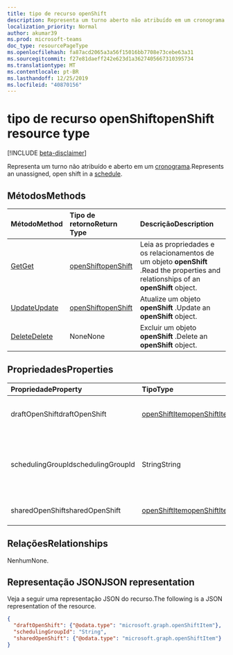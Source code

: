 ```yaml
---
title: tipo de recurso openShift
description: Representa um turno aberto não atribuído em um cronograma.
localization_priority: Normal
author: akumar39
ms.prod: microsoft-teams
doc_type: resourcePageType
ms.openlocfilehash: fa87acd2065a3a56f15016bb7708e73cebe63a31
ms.sourcegitcommit: f27e81daeff242e623d1a3627405667310395734
ms.translationtype: MT
ms.contentlocale: pt-BR
ms.lasthandoff: 12/25/2019
ms.locfileid: "40870156"
---
```

# <a name="openshift-resource-type"></a><span data-ttu-id="617b8-103">tipo de recurso openShift</span><span class="sxs-lookup"><span data-stu-id="617b8-103">openShift resource type</span></span>

[!INCLUDE [beta-disclaimer](../../includes/beta-disclaimer.md)]

<span data-ttu-id="617b8-104">Representa um turno não atribuído e aberto em um [cronograma](../resources/schedule.md).</span><span class="sxs-lookup"><span data-stu-id="617b8-104">Represents an unassigned, open shift in a [schedule](../resources/schedule.md).</span></span>

## <a name="methods"></a><span data-ttu-id="617b8-105">Métodos</span><span class="sxs-lookup"><span data-stu-id="617b8-105">Methods</span></span>

| <span data-ttu-id="617b8-106">Método</span><span class="sxs-lookup"><span data-stu-id="617b8-106">Method</span></span>       | <span data-ttu-id="617b8-107">Tipo de retorno</span><span class="sxs-lookup"><span data-stu-id="617b8-107">Return Type</span></span> | <span data-ttu-id="617b8-108">Descrição</span><span class="sxs-lookup"><span data-stu-id="617b8-108">Description</span></span> |
|:-------------|:------------|:------------|
| [<span data-ttu-id="617b8-109">Get</span><span class="sxs-lookup"><span data-stu-id="617b8-109">Get</span></span>](../api/openshift-get.md) | [<span data-ttu-id="617b8-110">openShift</span><span class="sxs-lookup"><span data-stu-id="617b8-110">openShift</span></span>](openshift.md) | <span data-ttu-id="617b8-111">Leia as propriedades e os relacionamentos de um objeto **openShift** .</span><span class="sxs-lookup"><span data-stu-id="617b8-111">Read the properties and relationships of an **openShift** object.</span></span> |
| [<span data-ttu-id="617b8-112">Update</span><span class="sxs-lookup"><span data-stu-id="617b8-112">Update</span></span>](../api/openshift-update.md) | [<span data-ttu-id="617b8-113">openShift</span><span class="sxs-lookup"><span data-stu-id="617b8-113">openShift</span></span>](openshift.md) | <span data-ttu-id="617b8-114">Atualize um objeto **openShift** .</span><span class="sxs-lookup"><span data-stu-id="617b8-114">Update an **openShift** object.</span></span> |
| [<span data-ttu-id="617b8-115">Delete</span><span class="sxs-lookup"><span data-stu-id="617b8-115">Delete</span></span>](../api/openshift-delete.md) | <span data-ttu-id="617b8-116">None</span><span class="sxs-lookup"><span data-stu-id="617b8-116">None</span></span> | <span data-ttu-id="617b8-117">Excluir um objeto **openShift** .</span><span class="sxs-lookup"><span data-stu-id="617b8-117">Delete an **openShift** object.</span></span> |

## <a name="properties"></a><span data-ttu-id="617b8-118">Propriedades</span><span class="sxs-lookup"><span data-stu-id="617b8-118">Properties</span></span>

| <span data-ttu-id="617b8-119">Propriedade</span><span class="sxs-lookup"><span data-stu-id="617b8-119">Property</span></span>     | <span data-ttu-id="617b8-120">Tipo</span><span class="sxs-lookup"><span data-stu-id="617b8-120">Type</span></span>        | <span data-ttu-id="617b8-121">Descrição</span><span class="sxs-lookup"><span data-stu-id="617b8-121">Description</span></span> |
|:-------------|:------------|:------------|
|<span data-ttu-id="617b8-122">draftOpenShift</span><span class="sxs-lookup"><span data-stu-id="617b8-122">draftOpenShift</span></span>|[<span data-ttu-id="617b8-123">openShiftItem</span><span class="sxs-lookup"><span data-stu-id="617b8-123">openShiftItem</span></span>](openshiftitem.md)|<span data-ttu-id="617b8-124">Um turno aberto não publicado.</span><span class="sxs-lookup"><span data-stu-id="617b8-124">An unpublished open shift.</span></span>|
|<span data-ttu-id="617b8-125">schedulingGroupId</span><span class="sxs-lookup"><span data-stu-id="617b8-125">schedulingGroupId</span></span>|<span data-ttu-id="617b8-126">String</span><span class="sxs-lookup"><span data-stu-id="617b8-126">String</span></span>|<span data-ttu-id="617b8-127">ID do grupo de agendamento ao qual o turno aberto pertence.</span><span class="sxs-lookup"><span data-stu-id="617b8-127">ID for the scheduling group that the open shift belongs to.</span></span>|
|<span data-ttu-id="617b8-128">sharedOpenShift</span><span class="sxs-lookup"><span data-stu-id="617b8-128">sharedOpenShift</span></span>|[<span data-ttu-id="617b8-129">openShiftItem</span><span class="sxs-lookup"><span data-stu-id="617b8-129">openShiftItem</span></span>](openshiftitem.md)|<span data-ttu-id="617b8-130">Um turno aberto publicado.</span><span class="sxs-lookup"><span data-stu-id="617b8-130">A published open shift.</span></span>|

## <a name="relationships"></a><span data-ttu-id="617b8-131">Relações</span><span class="sxs-lookup"><span data-stu-id="617b8-131">Relationships</span></span>

<span data-ttu-id="617b8-132">Nenhum</span><span class="sxs-lookup"><span data-stu-id="617b8-132">None.</span></span>

## <a name="json-representation"></a><span data-ttu-id="617b8-133">Representação JSON</span><span class="sxs-lookup"><span data-stu-id="617b8-133">JSON representation</span></span>

<span data-ttu-id="617b8-134">Veja a seguir uma representação JSON do recurso.</span><span class="sxs-lookup"><span data-stu-id="617b8-134">The following is a JSON representation of the resource.</span></span>

<!-- {
  "blockType": "resource",
  "optionalProperties": [

  ],
  "@odata.type": "microsoft.graph.openShift",
  "baseType": ""
}-->

```json
{
  "draftOpenShift": {"@odata.type": "microsoft.graph.openShiftItem"},
  "schedulingGroupId": "String",
  "sharedOpenShift": {"@odata.type": "microsoft.graph.openShiftItem"}
}
```

<!-- uuid: 16cd6b66-4b1a-43a1-adaf-3a886856ed98
2019-02-04 14:57:30 UTC -->
<!-- {
  "type": "#page.annotation",
  "description": "openShift resource",
  "keywords": "",
  "section": "documentation",
  "tocPath": ""
}-->
